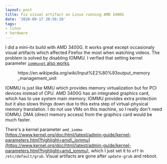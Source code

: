 ```yaml
---
layout: post
title: Fix visual artifact on Linux running AMD 3400G
date: '2020-09-17 20:56:10'
tags:
- linux
- hardware
---
```


I did a mini-itx build with AMD 3400G. It works great except occasionaly visual artifacts which affected Firefox the most when watching videos. The problem is solved by disabling IOMMU. I verfied that setting kernel parameter [`iommu=pt` also works](https://bugs.launchpad.net/ubuntu/+source/xserver-xorg-video-amdgpu/+bug/1848741).

<!--kg-card-end: markdown--><figure class="kg-card kg-image-card kg-card-hascaption"><img src=" __GHOST_URL__ /content/images/2020/09/Screenshot_2020-09-17_13-47-18-1.png" class="kg-image" alt loading="lazy"><figcaption>https://en.wikipedia.org/wiki/Input%E2%80%93output_memory_management_unit</figcaption></figure><!--kg-card-begin: markdown-->

IOMMU is just like MMU which provides memory virtualization but for PCI devices instead of CPU. AMD 3400G has an integrated graphics card, which has to use system main memory. IOMMU provides extra protection but it also slows things down due to this extra step of virtual-physical memory translation. I do not use VMs on this machine, so I really don't need IOMMU. DMA (direct memory access) from the graphics card would be much faster.

There's a kernel parameter `amd_iommu` [https://www.kernel.org/doc/html/latest/admin-guide/kernel-parameters.html?highlight=amd\_iommu](https://www.kernel.org/doc/html/latest/admin-guide/kernel-parameters.html?highlight=amd_iommu), which I just set it to `off` in `/etc/default/grub`. Visual artifacts are gone after `update-grub` and reboot.

<!--kg-card-end: markdown-->